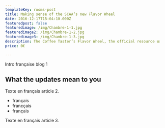 ```yaml
---
templateKey: rooms-post
title: Making sense of the SCAA’s new Flavor Wheel
date: 2016-12-17T15:04:10.000Z
featuredpost: false
featuredimage: /img/Chambre-1-1.jpg
featuredimage2: /img/Chambre-1-2.jpg
featuredimage3: /img/Chambre-1-3.jpg
description: The Coffee Taster’s Flavor Wheel, the official resource used by coffee tasters, has been revised for the first time this year.
price: 0€

---
```

Intro française blog 1

## What the updates mean to you

Texte en français article 2.

* français
* francçais
* français

Texte en français article 3.
